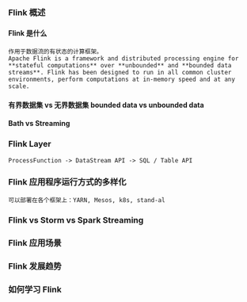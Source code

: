 ### Flink 概述

#### Flink 是什么
	作用于数据流的有状态的计算框架。
	Apache Flink is a framework and distributed processing engine for **stateful computations** over **unbounded** and **bounded data streams**. Flink has been designed to run in all common cluster environments, perform computations at in-memory speed and at any scale.
#### 有界数据集 vs 无界数据集 bounded data vs unbounded data
#### Bath vs Streaming

### Flink Layer

	ProcessFunction -> DataStream API -> SQL / Table API

### Flink 应用程序运行方式的多样化

	可以部署在各个框架上：YARN, Mesos, k8s, stand-al

### Flink vs Storm vs Spark Streaming

### Flink 应用场景

### Flink 发展趋势

### 如何学习 Flink 